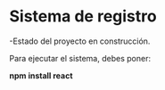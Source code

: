 <h1> Sistema de registro</h1>

-Estado del proyecto en construcción. 

Para ejecutar el sistema, debes poner:

**npm install react**



